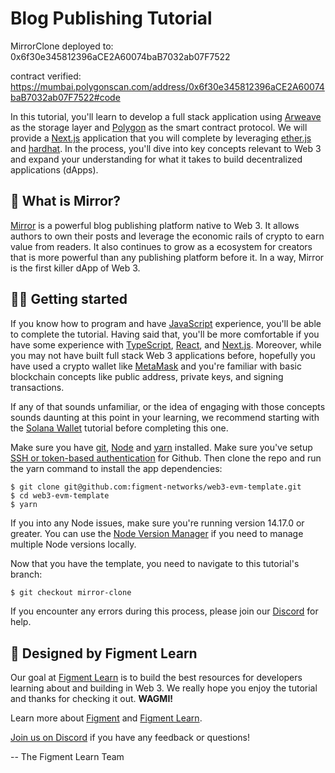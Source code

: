 # Blog Publishing Tutorial

MirrorClone deployed to: 0x6f30e345812396aCE2A60074baB7032ab07F7522

contract verified: https://mumbai.polygonscan.com/address/0x6f30e345812396aCE2A60074baB7032ab07F7522#code

In this tutorial, you'll learn to develop a full stack application using [Arweave](https://www.arweave.org/) as the storage layer and [Polygon](https://polygon.technology/) as the smart contract protocol. We will provide a [Next.js](https://nextjs.org/) application that you will complete by leveraging [ether.js](https://docs.ethers.io/) and [hardhat](https://hardhat.org/). In the process, you'll dive into key concepts relevant to Web 3 and expand your understanding for what it takes to build decentralized applications (dApps).

## 🤔 What is Mirror?

[Mirror](mirror.xyz) is a powerful blog publishing platform native to Web 3. It allows authors to own their posts and leverage the economic rails of crypto to earn value from readers. It also continues to grow as a ecosystem for creators that is more powerful than any publishing platform before it. In a way, Mirror is the first killer dApp of Web 3.

## 🧑‍💻 Getting started
If you know how to program and have [JavaScript](https://www.javascript.com/) experience, you'll be able to complete the tutorial. Having said that, you'll be more comfortable if you have some experience with [TypeScript](https://www.typescriptlang.org/), [React](https://reactjs.org/), and [Next.js](https://nextjs.org/). Moreover, while you may not have built full stack Web 3 applications before, hopefully you have used a crypto wallet like [MetaMask](https://metamask.io/) and you're familiar with basic blockchain concepts like public address, private keys, and signing transactions.

If any of that sounds unfamiliar, or the idea of engaging with those concepts sounds daunting at this point in your learning, we recommend starting with the [Solana Wallet](https://learn.figment.io/tutorials/solana-wallet-intro) tutorial before completing this one.

Make sure you have [git](https://git-scm.com/book/en/v2/Getting-Started-Installing-Git), [Node](https://nodejs.org/en/) and [yarn](https://yarnpkg.com/getting-started/install) installed. Make sure you've setup [SSH or token-based authentication](https://github.blog/2020-12-15-token-authentication-requirements-for-git-operations/) for Github. Then clone the repo and run the yarn command to install the app dependencies:

```
$ git clone git@github.com:figment-networks/web3-evm-template.git
$ cd web3-evm-template
$ yarn
```

If you into any Node issues, make sure you're running version 14.17.0 or greater. You can use the [Node Version Manager](https://github.com/nvm-sh/nvm) if you need to manage multiple Node versions locally.

Now that you have the template, you need to navigate to this tutorial's branch:

```bash
$ git checkout mirror-clone
```

If you encounter any errors during this process, please join our [Discord](https://discord.gg/fszyM7K) for help.

## 🔩 Designed by Figment Learn
Our goal at [Figment Learn](https://learn.figment.io/) is to build the best resources for developers learning about and building in Web 3. We really hope you enjoy the tutorial and thanks for checking it out. **WAGMI!**

Learn more about [Figment](https://figment.io/) and [Figment Learn](https://learn.figment.io/).

[Join us on Discord](https://discord.com/invite/fszyM7K) if you have any feedback or questions!

-- The Figment Learn Team
